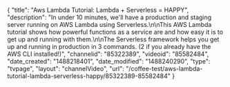 {
    "title": "Aws Lambda Tutorial: Lambda + Serverless = HAPPY",
    "description": "In under 10 minutes, we'll have a production and staging server running on AWS Lambda using Serverless.\n\nThis AWS Lambda tutorial shows how powerful functions as a service are and how easy it is to get up and running with them.\n\nThe Serverless framework helps you get up and running in production in 3 commands. (2 if you already have the AWS CLI installed!)",
    "channelid": "85322389",
    "videoid": "85582484",
    "date_created": "1488218401",
    "date_modified": "1488240290",
    "type": "tvpage",
    "layout": "channelVideo",
    "url": "\/coffee-test\/aws-lambda-tutorial-lambda-serverless-happy\/85322389-85582484"
}